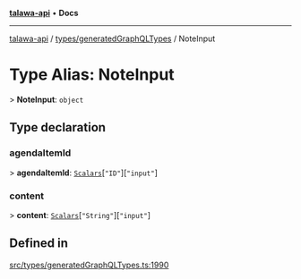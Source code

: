 [**talawa-api**](../../../README.md) • **Docs**

***

[talawa-api](../../../modules.md) / [types/generatedGraphQLTypes](../README.md) / NoteInput

# Type Alias: NoteInput

\> **NoteInput**: `object`

## Type declaration

### agendaItemId

\> **agendaItemId**: [`Scalars`](Scalars.md)\[`"ID"`\]\[`"input"`\]

### content

\> **content**: [`Scalars`](Scalars.md)\[`"String"`\]\[`"input"`\]

## Defined in

[src/types/generatedGraphQLTypes.ts:1990](https://github.com/PalisadoesFoundation/talawa-api/blob/92443bb6a5ff3ed66457149a509401986a82e570/src/types/generatedGraphQLTypes.ts#L1990)
